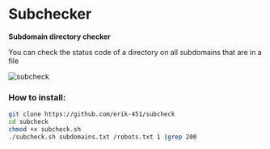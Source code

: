 # Subchecker

**Subdomain directory checker**

You can check the status code of a directory on all subdomains that are in a file

![subcheck](https://user-images.githubusercontent.com/47476901/140427734-713e9535-4278-4ef0-86fa-a08a56e2389f.PNG)

### How to install:

```bash
git clone https://github.com/erik-451/subcheck
cd subcheck
chmod +x subcheck.sh
./subcheck.sh subdomains.txt /robots.txt 1 |grep 200
```

